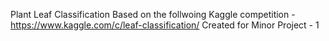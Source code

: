 Plant Leaf Classification
Based on the follwoing Kaggle competition - https://www.kaggle.com/c/leaf-classification/
Created for Minor Project - 1
